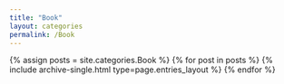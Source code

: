 ```yaml
---
title: "Book"
layout: categories
permalink: /Book
---
```



{% assign posts = site.categories.Book %}
{% for post in posts %} {% include archive-single.html type=page.entries_layout %} {% endfor %}